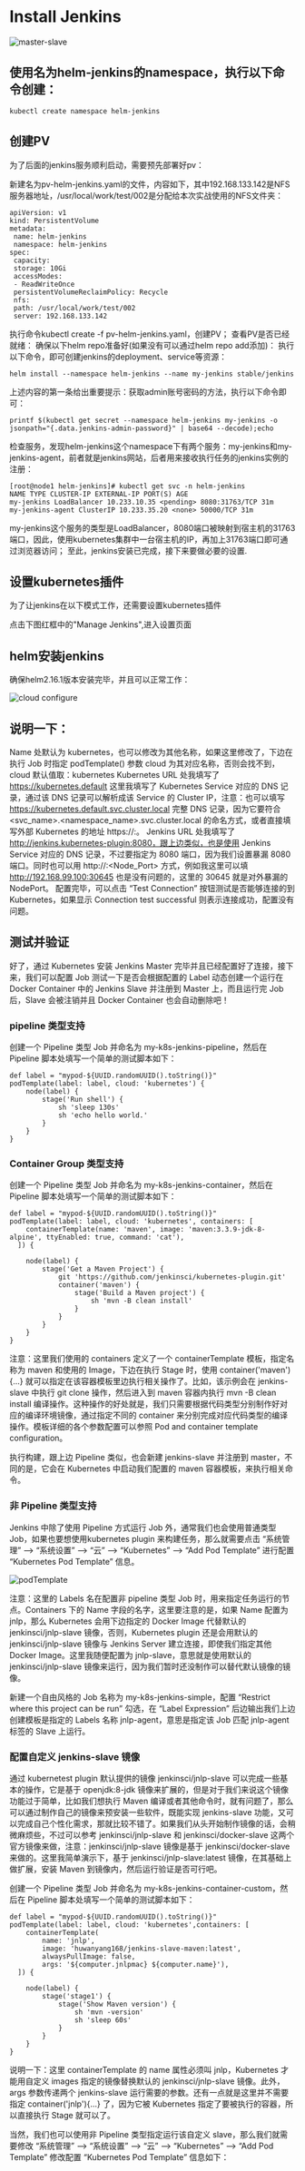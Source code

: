 # Install Jenkins


![master-slave](resource/slave.png)

## 使用名为helm-jenkins的namespace，执行以下命令创建：

```
kubectl create namespace helm-jenkins
```

## 创建PV
为了后面的jenkins服务顺利启动，需要预先部署好pv：

新建名为pv-helm-jenkins.yaml的文件，内容如下，其中192.168.133.142是NFS服务器地址，/usr/local/work/test/002是分配给本次实战使用的NFS文件夹：


```
apiVersion: v1
kind: PersistentVolume
metadata:
 name: helm-jenkins
 namespace: helm-jenkins
spec:
 capacity:
 storage: 10Gi
 accessModes:
 - ReadWriteOnce
 persistentVolumeReclaimPolicy: Recycle
 nfs:
 path: /usr/local/work/test/002
 server: 192.168.133.142
```

执行命令kubectl create -f pv-helm-jenkins.yaml，创建PV；
查看PV是否已经就绪：
确保以下helm repo准备好(如果没有可以通过helm repo add添加)：
执行以下命令，即可创建jenkins的deployment、service等资源：

```
helm install --namespace helm-jenkins --name my-jenkins stable/jenkins
```

上述内容的第一条给出重要提示：获取admin账号密码的方法，执行以下命令即可：
```
printf $(kubectl get secret --namespace helm-jenkins my-jenkins -o jsonpath="{.data.jenkins-admin-password}" | base64 --decode);echo

```

检查服务，发现helm-jenkins这个namespace下有两个服务：my-jenkins和my-jenkins-agent，前者就是jenkins网站，后者用来接收执行任务的jenkins实例的注册：

```
[root@node1 helm-jenkins]# kubectl get svc -n helm-jenkins
NAME TYPE CLUSTER-IP EXTERNAL-IP PORT(S) AGE
my-jenkins LoadBalancer 10.233.10.35 <pending> 8080:31763/TCP 31m
my-jenkins-agent ClusterIP 10.233.35.20 <none> 50000/TCP 31m
```

my-jenkins这个服务的类型是LoadBalancer，8080端口被映射到宿主机的31763端口，因此，使用kubernetes集群中一台宿主机的IP，再加上31763端口即可通过浏览器访问；
至此，jenkins安装已完成，接下来要做必要的设置.

## 设置kubernetes插件
为了让jenkins在以下模式工作，还需要设置kubernetes插件

点击下图红框中的"Manage Jenkins",进入设置页面

## helm安装jenkins
确保helm2.16.1版本安装完毕，并且可以正常工作：

![cloud configure](resource/cloudConfigure.PNG)

## 说明一下：

Name 处默认为 kubernetes，也可以修改为其他名称，如果这里修改了，下边在执行 Job 时指定 podTemplate() 参数 cloud 为其对应名称，否则会找不到，cloud 默认值取：kubernetes
Kubernetes URL 处我填写了 https://kubernetes.default 这里我填写了 Kubernetes Service 对应的 DNS 记录，通过该 DNS 记录可以解析成该 Service 的 Cluster IP，注意：也可以填写 https://kubernetes.default.svc.cluster.local 完整 DNS 记录，因为它要符合 <svc_name>.<namespace_name>.svc.cluster.local 的命名方式，或者直接填写外部 Kubernetes 的地址 https://<ClusterIP>:<Ports>。
Jenkins URL 处我填写了 http://jenkins.kubernetes-plugin:8080，跟上边类似，也是使用 Jenkins Service 对应的 DNS 记录，不过要指定为 8080 端口，因为我们设置暴漏 8080 端口。同时也可以用 http://<ClusterIP>:<Node_Port> 方式，例如我这里可以填 http://192.168.99.100:30645 也是没有问题的，这里的 30645 就是对外暴漏的 NodePort。
配置完毕，可以点击 “Test Connection” 按钮测试是否能够连接的到 Kubernetes，如果显示 Connection test successful 则表示连接成功，配置没有问题。

## 测试并验证

好了，通过 Kubernetes 安装 Jenkins Master 完毕并且已经配置好了连接，接下来，我们可以配置 Job 测试一下是否会根据配置的 Label 动态创建一个运行在 Docker Container 中的 Jenkins Slave 并注册到 Master 上，而且运行完 Job 后，Slave 会被注销并且 Docker Container 也会自动删除吧！

### pipeline 类型支持
创建一个 Pipeline 类型 Job 并命名为 my-k8s-jenkins-pipeline，然后在 Pipeline 脚本处填写一个简单的测试脚本如下：

```
def label = "mypod-${UUID.randomUUID().toString()}"
podTemplate(label: label, cloud: 'kubernetes') {
    node(label) {
        stage('Run shell') {
            sh 'sleep 130s'
            sh 'echo hello world.'
        }
    }
}
```

### Container Group 类型支持
创建一个 Pipeline 类型 Job 并命名为 my-k8s-jenkins-container，然后在 Pipeline 脚本处填写一个简单的测试脚本如下：

```
def label = "mypod-${UUID.randomUUID().toString()}"
podTemplate(label: label, cloud: 'kubernetes', containers: [
    containerTemplate(name: 'maven', image: 'maven:3.3.9-jdk-8-alpine', ttyEnabled: true, command: 'cat'),
  ]) {

    node(label) {
        stage('Get a Maven Project') {
            git 'https://github.com/jenkinsci/kubernetes-plugin.git'
            container('maven') {
                stage('Build a Maven project') {
                    sh 'mvn -B clean install'
                }
            }
        }
    }
}
```
注意：这里我们使用的 containers 定义了一个 containerTemplate 模板，指定名称为 maven 和使用的 Image，下边在执行 Stage 时，使用 container('maven'){...} 就可以指定在该容器模板里边执行相关操作了。比如，该示例会在 jenkins-slave 中执行 git clone 操作，然后进入到 maven 容器内执行 mvn -B clean install 编译操作。这种操作的好处就是，我们只需要根据代码类型分别制作好对应的编译环境镜像，通过指定不同的 container 来分别完成对应代码类型的编译操作。模板详细的各个参数配置可以参照 Pod and container template configuration。

执行构建，跟上边 Pipeline 类似，也会新建 jenkins-slave 并注册到 master，不同的是，它会在 Kubernetes 中启动我们配置的 maven 容器模板，来执行相关命令。

### 非 Pipeline 类型支持

Jenkins 中除了使用 Pipeline 方式运行 Job 外，通常我们也会使用普通类型 Job，如果也要想使用kubernetes plugin 来构建任务，那么就需要点击 “系统管理” —> “系统设置” —> “云” —> “Kubernetes” —> “Add Pod Template” 进行配置 “Kubernetes Pod Template” 信息。

![podTemplate](resource/podTemplate.PNG)

注意：这里的 Labels 名在配置非 pipeline 类型 Job 时，用来指定任务运行的节点。Containers 下的 Name 字段的名字，这里要注意的是，如果 Name 配置为 jnlp，那么 Kubernetes 会用下边指定的 Docker Image 代替默认的 jenkinsci/jnlp-slave 镜像，否则，Kubernetes plugin 还是会用默认的 jenkinsci/jnlp-slave 镜像与 Jenkins Server 建立连接，即使我们指定其他 Docker Image。这里我随便配置为 jnlp-slave，意思就是使用默认的 jenkinsci/jnlp-slave 镜像来运行，因为我们暂时还没制作可以替代默认镜像的镜像。

新建一个自由风格的 Job 名称为 my-k8s-jenkins-simple，配置 “Restrict where this project can be run” 勾选，在 “Label Expression” 后边输出我们上边创建模板是指定的 Labels 名称 jnlp-agent，意思是指定该 Job 匹配 jnlp-agent 标签的 Slave 上运行。

### 配置自定义 jenkins-slave 镜像

通过 kubernetest plugin 默认提供的镜像 jenkinsci/jnlp-slave 可以完成一些基本的操作，它是基于 openjdk:8-jdk 镜像来扩展的，但是对于我们来说这个镜像功能过于简单，比如我们想执行 Maven 编译或者其他命令时，就有问题了，那么可以通过制作自己的镜像来预安装一些软件，既能实现 jenkins-slave 功能，又可以完成自己个性化需求，那就比较不错了。如果我们从头开始制作镜像的话，会稍微麻烦些，不过可以参考 jenkinsci/jnlp-slave 和 jenkinsci/docker-slave 这两个官方镜像来做，注意：jenkinsci/jnlp-slave 镜像是基于 jenkinsci/docker-slave 来做的。这里我简单演示下，基于 jenkinsci/jnlp-slave:latest 镜像，在其基础上做扩展，安装 Maven 到镜像内，然后运行验证是否可行吧。

创建一个 Pipeline 类型 Job 并命名为 my-k8s-jenkins-container-custom，然后在 Pipeline 脚本处填写一个简单的测试脚本如下：

```
def label = "mypod-${UUID.randomUUID().toString()}"
podTemplate(label: label, cloud: 'kubernetes',containers: [
    containerTemplate(
        name: 'jnlp', 
        image: 'huwanyang168/jenkins-slave-maven:latest', 
        alwaysPullImage: false, 
        args: '${computer.jnlpmac} ${computer.name}'),
  ]) {

    node(label) {
        stage('stage1') {
            stage('Show Maven version') {
                sh 'mvn -version'
                sh 'sleep 60s'
            }
        }
    }
}
```

说明一下：这里 containerTemplate 的 name 属性必须叫 jnlp，Kubernetes 才能用自定义 images 指定的镜像替换默认的 jenkinsci/jnlp-slave 镜像。此外，args 参数传递两个 jenkins-slave 运行需要的参数。还有一点就是这里并不需要指定 container('jnlp'){...} 了，因为它被 Kubernetes 指定了要被执行的容器，所以直接执行 Stage 就可以了。


当然，我们也可以使用非 Pipeline 类型指定运行该自定义 slave，那么我们就需要修改 “系统管理” —> “系统设置” —> “云” —> “Kubernetes” —> “Add Pod Template” 修改配置 “Kubernetes Pod Template” 信息如下：

##
